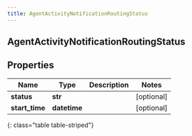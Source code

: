 ```yaml
---
title: AgentActivityNotificationRoutingStatus
---
```

## AgentActivityNotificationRoutingStatus

## Properties

|Name | Type | Description | Notes|
|------------ | ------------- | ------------- | -------------|
| **status** | **str** |  | [optional] |
| **start_time** | **datetime** |  | [optional] |
{: class="table table-striped"}


